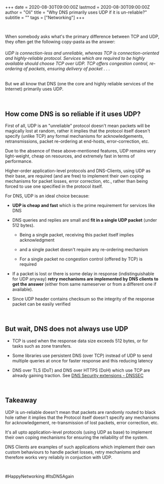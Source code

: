 +++
date = 2020-08-30T09:00:00Z
lastmod = 2020-08-30T09:00:00Z
author = "Oli"
title = "Why DNS primarily uses UDP if it is un-reliable?"
subtitle = ""
tags = ["Networking"] 
+++

&nbsp; &nbsp;

When somebody asks what's the primary difference between TCP and UDP, they
often get the following copy-pasta as the answer:

###### UDP is connection-less and unreliable, whereas TCP is connection-oriented and highly-reliable protocol. Services which are required to be highly available should choose TCP over UDP. TCP offers congestion control, re-ordering of packets, ensuring delivery of packet . . .

But we all know that DNS (one the core and highly reliable services of the
Internet) primarily uses UDP.

&nbsp;

## How come DNS is so reliable if it uses UDP?

First of all, UDP is an "unreliable" protocol doesn't mean packets will be magically lost at
random, rather it implies that the protocol itself doesn't specify (unlike TCP) any formal mechanisms
for acknowledgements, retransmissions, packet re-ordering at end-hosts, error-correction, etc. 

Due to the absence of these above-mentioned features, UDP remains very light-weight, cheap on resources,
and extremely fast in terms of performance.

Higher-order application-level protocols and DNS-Clients, using UDP as their base, are required (and are free) to implement their
own coping mechanisms for packet losses, error correction, etc., rather than being forced to use one specified in the protocol
itself.

For DNS, UDP is an ideal choice because:

- **UDP is cheap and fast** which is the prime requirement for services like
  DNS

- DNS queries and replies are small and **fit in a single UDP packet** (under 512
  bytes). 
    - Being a single packet, receiving this packet itself implies acknowledgment 

    - and a single packet doesn't require any re-ordering mechanism

    - For a single packet no congestion control (offered by TCP) is required

- If a packet is lost or there is some delay in response (indistinguishable for
  UDP anyway) **retry mechanisms are implemented by DNS clients to get the answer**
  (either from same nameserver or from a different one if available).

- Since UDP header contains checksum so the integrity of the response packet can be
  easily verified


&nbsp;

## But wait, DNS does not always use UDP

- TCP is used when the response data size exceeds 512 bytes, or for tasks such as zone transfers.

- Some libraries use persistent DNS (over TCP) instead of UDP to send multiple queries at once for faster response and this reducing latency

- DNS over TLS (DoT) and DNS over HTTPS (DoH) which use TCP are already gaining traction. See
  [DNS Security extensions - DNSSEC](https://en.wikipedia.org/wiki/Domain_Name_System_Security_Extensions)

&nbsp;

## Takeaway

UDP is un-reliable doesn't mean that packets are randomly routed to black hole
rather it implies that the Protocol itself doesn't specify any mechanisms for
acknowledgement, re-transmission of lost packets, error correction, etc.

It's all upto application-level protocols (using UDP as base) to implement their
own coping mechanisms for ensuring the reliability of the system.

DNS Clients are examples of such applications which implement their own custom behaviours to handle
packet losses, retry mechanisms and therefore works very reliabily in
conjuction with UDP.

&nbsp; &nbsp;

#HappyNetworking #ItsDNSAgain



